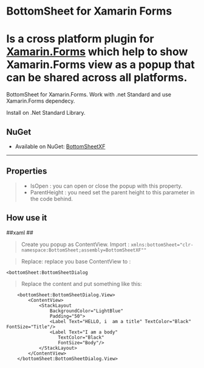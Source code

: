 # BottomSheet for Xamarin Forms
 Is a cross platform plugin for [Xamarin.Forms](https://www.xamarin.com/forms) which help to show Xamarin.Forms view as a popup that can be shared across all platforms.
 ===================


BottomSheet for Xamarin.Forms. Work with .net Standard and use Xamarin.Forms dependecy.

Install on .Net Standard Library.

## NuGet
* Available on NuGet: [BottomSheetXF](https://www.nuget.org/packages/BottomSheetXF/)


----------


Properties
-------------


> - IsOpen : you can open or close the popup with this property.
> - ParentHeight : you need set the parent height to this parameter in the code behind.

How use it
-------------

##xaml ##

> Create you popup as ContentView.
> Import : `xmlns:bottomSheet="clr-namespace:BottomSheet;assembly=BottomSheetXF""`

> Replace: replace you base ContentView to  : 

	<bottomSheet:BottomSheetDialog

> Replace the content and put something like this:


	 	<bottomSheet:BottomSheetDialog.View>
        	<ContentView>
            	<StackLayout
                	BackgroundColor="LightBlue"
                	Padding="50">
                	<Label Text="HELLO, i  am a title" TextColor="Black" FontSize="Title"/>
                	<Label Text="I am a body" 
                       TextColor="Black"
                       FontSize="Body"/>
            	</StackLayout>
        	</ContentView>
    	</bottomSheet:BottomSheetDialog.View>